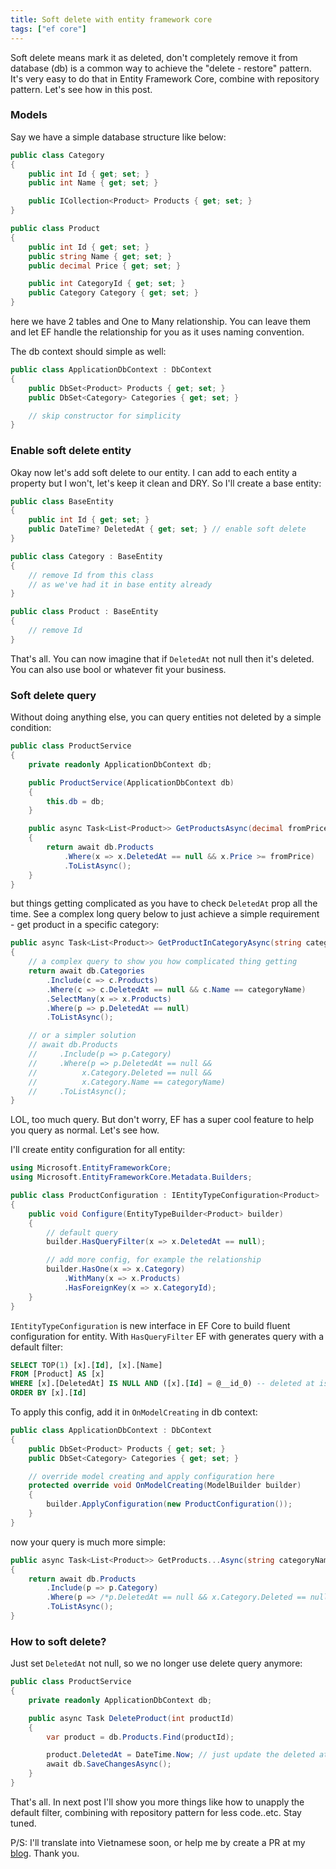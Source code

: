 ```yaml
---
title: Soft delete with entity framework core
tags: ["ef core"]
---
```


Soft delete means mark it as deleted, don't completely remove it from database (db) is a common way to achieve the "delete - restore" pattern. It's very easy to do that in Entity Framework Core, combine with repository pattern. Let's see how in this post.

### Models

Say we have a simple database structure like below:

```cs
public class Category
{
    public int Id { get; set; }
    public int Name { get; set; }

    public ICollection<Product> Products { get; set; }
}

public class Product
{
    public int Id { get; set; }
    public string Name { get; set; }
    public decimal Price { get; set; }

    public int CategoryId { get; set; }
    public Category Category { get; set; }
}
```

here we have 2 tables and One to Many relationship. You can leave them and let EF handle the relationship for you as it uses naming convention.

The db context should simple as well:

```cs
public class ApplicationDbContext : DbContext
{
    public DbSet<Product> Products { get; set; }
    public DbSet<Category> Categories { get; set; }

    // skip constructor for simplicity
}
```

### Enable soft delete entity

Okay now let's add soft delete to our entity. I can add to each entity a property but I won't, let's keep it clean and DRY. So I'll create a base entity:

```cs
public class BaseEntity
{
    public int Id { get; set; }
    public DateTime? DeletedAt { get; set; } // enable soft delete
}

public class Category : BaseEntity
{
    // remove Id from this class 
    // as we've had it in base entity already
}

public class Product : BaseEntity
{
    // remove Id
}
```

That's all. You can now imagine that if `DeletedAt` not null then it's deleted. You can also use bool or whatever fit your business.

### Soft delete query

Without doing anything else, you can query entities not deleted by a simple condition:

```cs
public class ProductService
{
    private readonly ApplicationDbContext db;

    public ProductService(ApplicationDbContext db)
    {
        this.db = db;
    }

    public async Task<List<Product>> GetProductsAsync(decimal fromPrice)
    {
        return await db.Products
            .Where(x => x.DeletedAt == null && x.Price >= fromPrice)
            .ToListAsync();
    }
}
```

but things getting complicated as you have to check `DeletedAt` prop all the time. See a complex long query below to just achieve a simple requirement - get product in a specific category:

```cs
public async Task<List<Product>> GetProductInCategoryAsync(string categoryName)
{
    // a complex query to show you how complicated thing getting
    return await db.Categories
        .Include(c => c.Products)
        .Where(c => c.DeletedAt == null && c.Name == categoryName)
        .SelectMany(x => x.Products)
        .Where(p => p.DeletedAt == null)
        .ToListAsync();

    // or a simpler solution
    // await db.Products
    //     .Include(p => p.Category)
    //     .Where(p => p.DeletedAt == null && 
    //          x.Category.Deleted == null && 
    //          x.Category.Name == categoryName)
    //     .ToListAsync();
}
```

LOL, too much query. But don't worry, EF has a super cool feature to help you query as normal. Let's see how.

I'll create entity configuration for all entity:

```cs
using Microsoft.EntityFrameworkCore;
using Microsoft.EntityFrameworkCore.Metadata.Builders;

public class ProductConfiguration : IEntityTypeConfiguration<Product>
{
    public void Configure(EntityTypeBuilder<Product> builder)
    {
        // default query
        builder.HasQueryFilter(x => x.DeletedAt == null);

        // add more config, for example the relationship
        builder.HasOne(x => x.Category)
            .WithMany(x => x.Products)
            .HasForeignKey(x => x.CategoryId);
    }
}
```

`IEntityTypeConfiguration` is new interface in EF Core to build fluent configuration for entity. With `HasQueryFilter` EF with generates query with a default filter:

```sql
SELECT TOP(1) [x].[Id], [x].[Name]
FROM [Product] AS [x]
WHERE [x].[DeletedAt] IS NULL AND ([x].[Id] = @__id_0) -- deleted at is null
ORDER BY [x].[Id]
```

To apply this config, add it in `OnModelCreating` in db context:

```cs
public class ApplicationDbContext : DbContext
{
    public DbSet<Product> Products { get; set; }
    public DbSet<Category> Categories { get; set; }

    // override model creating and apply configuration here
    protected override void OnModelCreating(ModelBuilder builder)
    {
        builder.ApplyConfiguration(new ProductConfiguration());
    }
}
```

now your query is much more simple:

```cs
public async Task<List<Product>> GetProducts...Async(string categoryName)
{
    return await db.Products
        .Include(p => p.Category)
        .Where(p => /*p.DeletedAt == null && x.Category.Deleted == null &&*/ x.Category.Name == categoryName) // no need to check DeletedAt
        .ToListAsync();
}
```

### How to soft delete?

Just set `DeletedAt` not null, so we no longer use delete query anymore:

```cs
public class ProductService
{
    private readonly ApplicationDbContext db;

    public async Task DeleteProduct(int productId)
    {
        var product = db.Products.Find(productId);

        product.DeletedAt = DateTime.Now; // just update the deleted at
        await db.SaveChangesAsync();
    }
}
```

That's all. In next post I'll show you more things like how to unapply the default filter, combining with repository pattern for less code..etc. Stay tuned.

P/S: I'll translate into Vietnamese soon, or help me by create a PR at my [blog](https://github.com/oclockvn/oclockvn.github.io). Thank you.
